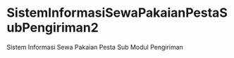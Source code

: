 # SistemInformasiSewaPakaianPestaSubPengiriman2
Sistem Informasi Sewa Pakaian Pesta Sub Modul Pengiriman
